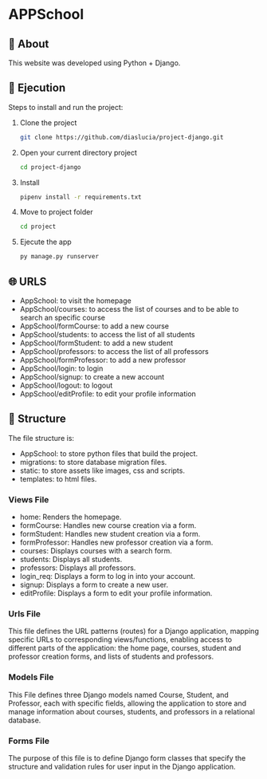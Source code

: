 <br />

# APPSchool

## 🔎 About

This website was developed using Python + Django.

## 🚀 Ejecution

Steps to install and run the project:

1. Clone the project
   ```sh
   git clone https://github.com/diaslucia/project-django.git
   ```
2. Open your current directory project
   ```sh
   cd project-django
   ```
3. Install
   ```sh
   pipenv install -r requirements.txt
   ```
4. Move to project folder

   ```sh
   cd project
   ```

5. Ejecute the app

   ```sh
   py manage.py runserver
   ```

## 🌐 URLS

- AppSchool: to visit the homepage
- AppSchool/courses: to access the list of courses and to be able to search an specific course
- AppSchool/formCourse: to add a new course
- AppSchool/students: to access the list of all students
- AppSchool/formStudent: to add a new student
- AppSchool/professors: to access the list of all professors
- AppSchool/formProfessor: to add a new professor
- AppSchool/login: to login
- AppSchool/signup: to create a new account
- AppSchool/logout: to logout
- AppSchool/editProfile: to edit your profile information

## 📂 Structure

The file structure is:

- AppSchool: to store python files that build the project.
- migrations: to store database migration files.
- static: to store assets like images, css and scripts.
- templates: to html files.

### Views File

- home: Renders the homepage.
- formCourse: Handles new course creation via a form.
- formStudent: Handles new student creation via a form.
- formProfessor: Handles new professor creation via a form.
- courses: Displays courses with a search form.
- students: Displays all students.
- professors: Displays all professors.
- login_req: Displays a form to log in into your account.
- signup: Displays a form to create a new user.
- editProfile: Displays a form to edit your profile information.

### Urls File

This file defines the URL patterns (routes) for a Django application, mapping specific URLs to corresponding views/functions, enabling access to different parts of the application: the home page, courses, student and professor creation forms, and lists of students and professors.

### Models File

This File defines three Django models named Course, Student, and Professor, each with specific fields, allowing the application to store and manage information about courses, students, and professors in a relational database.

### Forms File

The purpose of this file is to define Django form classes that specify the structure and validation rules for user input in the Django application.
